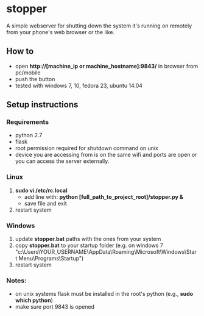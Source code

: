 # stopper
A simple webserver for shutting down the system it's running on remotely from your phone's web browser or the like.

## How to
* open **http://[machine_ip or machine_hostname]:9843/** in browser from pc/mobile
* push the button
* tested with windows 7, 10, fedora 23, ubuntu 14.04

## Setup instructions

### Requirements
* python 2.7
* flask
* root permission required for shutdown command on unix
* device you are accessing from is on the same wifi and ports are open or you can access the server externally.

### Linux
1. **sudo vi /etc/rc.local**
    * add line with: **python [full_path_to_project_root]/stopper.py &**
    * save file and exit
2. restart system

### Windows
1. update **stopper.bat** paths with the ones from your system
2. copy **stopper.bat** to your startup folder (e.g. on windows 7 "c:\Users\YOUR_USERNAME\AppData\Roaming\Microsoft\Windows\Start Menu\Programs\Startup\")
3. restart system

### Notes:
* on unix systems flask must be installed in the root's python (e.g., **sudo which python**)
* make sure port 9843 is opened
